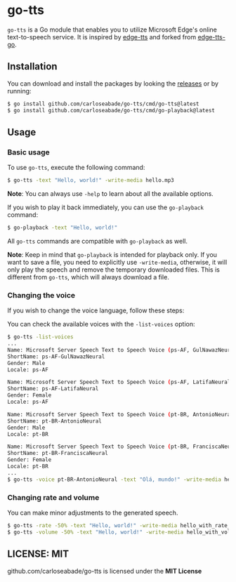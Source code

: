 # go-tts

`go-tts` is a Go module that enables you to utilize Microsoft Edge's online text-to-speech service. It is inspired by [edge-tts](https://github.com/rany2/edge-tts) and forked from [edge-tts-go](https://github.com/pp-group/edge-tts-go).

## Installation

You can download and install the packages by looking the [releases](https://github.com/carloseabade/go-tts/releases) or by running:

```bash
$ go install github.com/carloseabade/go-tts/cmd/go-tts@latest
$ go install github.com/carloseabade/go-tts/cmd/go-playback@latest
```

## Usage

### Basic usage

To use `go-tts`, execute the following command:

```bash
$ go-tts -text "Hello, world!" -write-media hello.mp3
```

**Note**: You can always use `-help` to learn about all the available options.

If you wish to play it back immediately, you can use the `go-playback` command:

```bash
$ go-playback -text "Hello, world!"
```

All `go-tts` commands are compatible with `go-playback` as well.

**Note**: Keep in mind that `go-playback` is intended for playback only. If you want to save a file, you need to explicitly use `-write-media`, otherwise, it will only play the speech and remove the temporary downloaded files. This is different from `go-tts`, which will always download a file.

### Changing the voice

If you wish to change the voice language, follow these steps:

You can check the available voices with the `-list-voices` option:

```bash
$ go-tts -list-voices
...
Name: Microsoft Server Speech Text to Speech Voice (ps-AF, GulNawazNeural)
ShortName: ps-AF-GulNawazNeural
Gender: Male
Locale: ps-AF

Name: Microsoft Server Speech Text to Speech Voice (ps-AF, LatifaNeural)
ShortName: ps-AF-LatifaNeural
Gender: Female
Locale: ps-AF

Name: Microsoft Server Speech Text to Speech Voice (pt-BR, AntonioNeural)
ShortName: pt-BR-AntonioNeural
Gender: Male
Locale: pt-BR

Name: Microsoft Server Speech Text to Speech Voice (pt-BR, FranciscaNeural)
ShortName: pt-BR-FranciscaNeural
Gender: Female
Locale: pt-BR
...
$ go-tts -voice pt-BR-AntonioNeural -text "Olá, mundo!" -write-media hello_in_portuguese.mp3
```

### Changing rate and volume

You can make minor adjustments to the generated speech.

```bash
$ go-tts -rate -50% -text "Hello, world!" -write-media hello_with_rate_halved.mp3
$ go-tts -volume -50% -text "Hello, world!" -write-media hello_with_volume_halved.mp3
```

## LICENSE: MIT
github.com/carloseabade/go-tts is licensed under the **MIT License**
